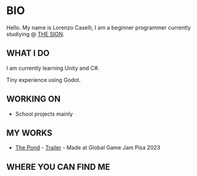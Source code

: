 # BIO
Hello.
My name is Lorenzo Caselli, I am a beginner programmer currently studiying @ [THE SIGN](https://thesign.academy/).

## WHAT I DO
I am currently learning Unity and C#.

Tiny experience using Godot.

## WORKING ON
- School projects mainly

## MY WORKS
- [The Pond](https://globalgamejam.org/2023/games/pond-1) - [Trailer](https://youtu.be/_8rHB52a7ck) - Made at Global Game Jam Pisa 2023

## WHERE YOU CAN FIND ME

